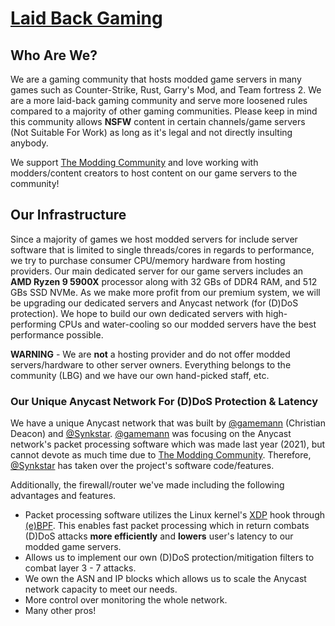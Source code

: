 # [Laid Back Gaming](https://lbgaming.co)
## Who Are We?
We are a gaming community that hosts modded game servers in many games such as Counter-Strike, Rust, Garry's Mod, and Team fortress 2. We are a more laid-back gaming community and serve more loosened rules compared to a majority of other gaming communities. Please keep in mind this community allows **NSFW** content in certain channels/game servers (Not Suitable For Work) as long as it's legal and not directly insulting anybody.

We support [The Modding Community](https://moddingcommunity.com/) and love working with modders/content creators to host content on our game servers to the community!

## Our Infrastructure
Since a majority of games we host modded servers for include server software that is limited to single threads/cores in regards to performance, we try to purchase consumer CPU/memory hardware from hosting providers. Our main dedicated server for our game servers includes an **AMD Ryzen 9 5900X** processor along with 32 GBs of DDR4 RAM, and 512 GBs SSD NVMe. As we make more profit from our premium system, we will be upgrading our dedicated servers and Anycast network (for (D)DoS protection). We hope to build our own dedicated servers with high-performing CPUs and water-cooling so our modded servers have the best performance possible.

**WARNING** - We are **not** a hosting provider and do not offer modded servers/hardware to other server owners. Everything belongs to the community (LBG) and we have our own hand-picked staff, etc.

### Our Unique Anycast Network For (D)DoS Protection & Latency
We have a unique Anycast network that was built by [@gamemann](https://github.com/gamemann) (Christian Deacon) and [@Synkstar](https://github.com/Synkstar). [@gamemann](https://github.com/gamemann) was focusing on the Anycast network's packet processing software which was made last year (2021), but cannot devote as much time due to [The Modding Community](https://moddingcommunity.com/). Therefore, [@Synkstar](https://github.com/Synkstar) has taken over the project's software code/features.

Additionally, the firewall/router we've made including the following advantages and features.

* Packet processing software utilizes the Linux kernel's [XDP](https://www.iovisor.org/technology/xdp) hook through [(e)BPF](https://ebpf.io/). This enables fast packet processing which in return combats (D)DoS attacks **more efficiently** and **lowers** user's latency to our modded game servers.
* Allows us to implement our own (D)DoS protection/mitigation filters to combat layer 3 - 7 attacks.
* We own the ASN and IP blocks which allows us to scale the Anycast network capacity to meet our needs.
* More control over monitoring the whole network.
* Many other pros!
